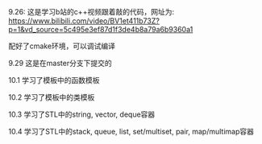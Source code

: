 <!--
 * @Description: 
 * @Author:  shang guan meng luo
 * @version: 
 * @Date: 2024-09-26 22:05:51
 * @LastEditTime: 2024-10-05 00:10:05
-->

9.26:
这是学习b站的c++视频跟着敲的代码，网址为: https://www.bilibili.com/video/BV1et411b73Z?p=1&vd_source=5c495e3ef87d1f3de4b8a79a6b9360a1

配好了cmake环境，可以调试编译

9.29
这是在master分支下提交的

10.1
学习了模板中的函数模板

10.2
学习了模板中的类模板

10.3
学习了STL中的string, vector, deque容器

10.4
学习了STL中的stack, queue, list, set/multiset, pair, map/multimap容器